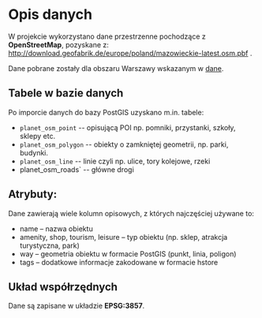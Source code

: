 # Opis danych
W projekcie wykorzystano dane przestrzenne pochodzące z **OpenStreetMap**, pozyskane z: http://download.geofabrik.de/europe/poland/mazowieckie-latest.osm.pbf .

Dane pobrane zostały dla obszaru Warszawy wskazanym w [dane](./data.md).

## Tabele w bazie danych
Po imporcie danych do bazy PostGIS uzyskano m.in. tabele:
* `planet_osm_point` -- opisującą POI np. pomniki, przystanki, szkoły, sklepy etc.
* `planet_osm_polygon` -- obiekty o zamkniętej geometrii, np. parki, budynki.
* `planet_osm_line` -- linie czyli np. ulice, tory kolejowe, rzeki
* planet_osm_roads` -- główne drogi

## Atrybuty:
Dane zawierają wiele kolumn opisowych, z których najczęściej używane to:
* name – nazwa obiektu
* amenity, shop, tourism, leisure – typ obiektu (np. sklep, atrakcja turystyczna, park)
* way – geometria obiektu w formacie PostGIS (punkt, linia, poligon)
* tags – dodatkowe informacje zakodowane w formacie hstore

## Układ współrzędnych
Dane są zapisane w układzie **EPSG:3857**.
